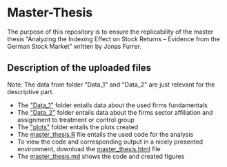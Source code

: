 # Master-Thesis
The purpose of this repository is to ensure the replicability of the master thesis “Analyzing the Indexing Effect on Stock Returns – Evidence from the German Stock Market” written by Jonas Furrer.
## Description of the uploaded files

Note: The data from folder "Data_1" and "Data_2" are just relevant for the descriptive part.
* The ["Data_1"](https://github.com/JonasFur/Master-Thesis/tree/main/Data_1) folder entails data about the used firms fundamentals 
* The ["Data_2"](https://github.com/JonasFur/Master-Thesis/tree/main/Data_2) folder entails data about the firms sector affiliation and assignment to treatment or control group
* The ["plots"](https://github.com/JonasFur/Master-Thesis/tree/main/plots) folder entails the plots created 
* The [master_thesis.R](https://github.com/JonasFur/Master-Thesis/blob/main/master_thesis.R) file entails the used code for the analysis
* To view the code and corresponding output in a nicely presented environment, download the [master_thesis.html](https://github.com/JonasFur/Master-Thesis/blob/main/master_thesis.html) file
* The [master_thesis.md](https://github.com/JonasFur/Master-Thesis/blob/main/master_thesis.md) shows the code and created figures
